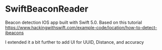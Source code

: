 # SwiftBeaconReader

Beacon detection IOS app built with Swift 5.0. Based on this tutorial
https://www.hackingwithswift.com/example-code/location/how-to-detect-ibeacons

I extended it a bit further to add UI for UUID, Distance, and accuracy
